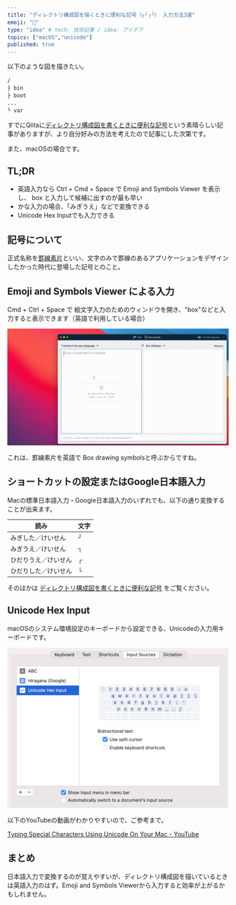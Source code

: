 ```yaml
---
title: "ディレクトリ構成図を描くときに便利な記号（┐┘┌└） 入力方法3選"
emoji: "🔖"
type: "idea" # tech: 技術記事 / idea: アイデア
topics: ["macOS","unicode"]
published: true
---
```


以下のような図を描きたい。

```md
/
├ bin
├ boot
...
└ var
```

すでにQiitaに[ディレクトリ構成図を書くときに便利な記号](https://qiita.com/paty-fakename/items/c82ed27b4070feeceff6)という素晴らしい記事がありますが、より自分好みの方法を考えたので記事にした次第です。


また、macOSの場合です。

## TL;DR

- 英語入力なら Ctrl + Cmd + Space で Emoji and Symbols Viewer を表示し、 box と入力して候補に出すのが最も早い
- かな入力の場合、「みぎうえ」などで変換できる
- Unicode Hex Inputでも入力できる

## 記号について

正式名称を[罫線素片](https://ja.wikipedia.org/wiki/%E7%BD%AB%E7%B7%9A%E7%B4%A0%E7%89%87)といい、文字のみで罫線のあるアプリケーションをデザインしたかった時代に登場した記号とのこと。

## Emoji and Symbols Viewer による入力

Cmd + Ctrl + Space で 絵文字入力のためのウィンドウを開き、"box"などと入力すると表示できます（英語で利用している場合）

![Input box drawing characters from emoji and symbols viewer](/images/box-drawing-characters.gif)

これは、罫線素片を英語で Box drawing symbolsと呼ぶからですね。

## ショートカットの設定またはGoogle日本語入力

Macの標準日本語入力・Google日本語入力のいずれでも、以下の通り変換することが出来ます。

| 読み | 文字 |
| --- | --- |
| みぎした／けいせん | ┘ |
| みぎうえ／けいせん | ┐ |
| ひだりうえ／けいせん | ┌ |
| ひだりした／けいせん | └ |

そのほかは [ディレクトリ構成図を書くときに便利な記号](https://qiita.com/paty-fakename/items/c82ed27b4070feeceff6) をご覧ください。

## Unicode Hex Input

macOSのシステム環境設定のキーボードから設定できる、Unicodeの入力用キーボードです。

![Unicode Hex Input](/images/2021-12-25-unicode-hex-input.png)

以下のYouTubeの動画がわかりやすいので、ご参考まで。

[Typing Special Characters Using Unicode On Your Mac \- YouTube](https://www.youtube.com/watch?v=ShOJYrZaMJU)


## まとめ

日本語入力で変換するのが覚えやすいが、ディレクトリ構成図を描いているときは英語入力のはず。Emoji and Symbols Viewerから入力すると効率が上がるかもしれません。
